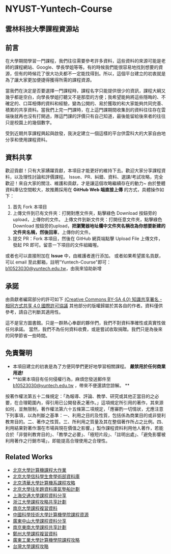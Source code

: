 # NYUST-Yuntech-Course

## 雲林科技大學課程資源站

## 前言

在大學期間學習一門課程，我們往往需要參考許多資料，這些資料的來源可能是老師的課程網站、Google、學長學姐等等。有的時候我們能很容易地找到想要的資源，但有的時候花了很大功夫都不一定能找得到。所以，這個平台建立的初衷就是為了讓大家更加便捷得獲得所需的課程資源。

當我們在決定是否要選擇一門課程時，課程名字只能提供很少的資訊，課程大綱又幾乎都是空白，向學長學姐打聽又不是那麼的方便；我希望能夠將這些隱晦的、不確定的、口耳相傳的資料和經驗，變為公開的、易於獲取的和大家能夠共同完善、積累的共享資料。當我們上完一門課時，在上這門課期間收集到的資料往往存在雲端後就再也沒有打開過，隊這門課的評價只有自己知道，最後能留給後來者的往往只是校園上的幾個數字。

受到近期共享課程興起與啟發，我決定建立一個這樣的平台供雲科大的大家自由地分享和使用課程資料。

## 資料共享

歡迎貢獻！只有大家踴躍貢獻，本項目才能更好的維持下去。歡迎大家分享課程資料，以及理性討論和評價課程。
Issue、PR、糾錯、資料、選課/考試攻略，完全歡迎！來自大家的關注、維護和貢獻，才是讓這個攻略繼續存在的動力~
由於整體資料庫佔空間較大，故推薦採用在 **GitHub Web 端直接上傳** 的方式，具體操作如下：

1. 首先 Fork 本項目
2. 上傳文件到已有文件夾：打開對應文件夾，點擊綠色 Download 按鈕旁的 upload，上傳你的文件。
   上傳文件到新文件夾：打開任意文件夾，點擊綠色Download 按鈕旁的upload，**把瀏覽器地址欄中文件夾名稱改為你想要新建的文件夾名稱，然後回車**，上傳你的文件。
3. 提交 PR：Fork 本項目，然後在 GitHub 網頁端點擊 Upload File 上傳文件，發起 PR 即可。留意一下項目的文件組織喔。

或者也可以直接附加在 **Issue** 中，由維護者進行添加。
或者如果希望匿名貢獻，可以 email 至此郵箱，註明"Yuntech-Course"即可：b10523030@yuntech.edu.tw，由我來協助新增

## 承諾

由貢獻者編寫部分的許可如下
[(Creative Commons BY-SA 4.0) 知識共享署名 - 相同方式共享 4.0 國際許可協議](https://creativecommons.org/licenses/by-nc-sa/4.0/deed.zh)
其他部分的版權歸屬於其各自的作者。資料僅供參考，請自己判斷其適用性。

這不是官方圖書館。只是一群熱心奉獻的夥伴們，我們不對資料準確性或真實性做任何承諾。
當然，我們不為任何資料收費，或是嘗試收取捐贈。我們只是為後來的同學節省一些時間。


## 免責聲明

- 本項目建立的初衷是為了方便同學們更好地學習相關課程。 **嚴禁用於任何商業用途!**
- **如果本項目有任何侵權行為，麻煩您發送郵件至 b10523030@yuntech.edu.tw ，帶來不便還請您諒解。 **

按著作權法第五十二條規定：「為報導、評論、教學、研究或其他正當目的之必要，在合理範圍內，得引用已公開發表之著作。」這項規定所引用的著作，其來源如何，並無限制，著作權法第六十五條第二項規定，「應審酌一切情狀，尤應注意下列事項，以為判斷之基準：一、利用之目的及性質，包括係為商業目的或非營利教育目的。二、著作之性質。三、所利用之質量及其在整個著作所占之比例。四、利用結果對著作潛在市場與現在價值之影響。」製作課程資料利用他人著作，若能合於「非營利教育目的」、「教學之必要」、「極短片段」、「註明出處」、「避免影響被利用著作之行銷市場」，即能提高合理使用之合理性。

## Related Works

- [北京大學計算機課程大作業](https://github.com/tongtzeho/PKUCourse)
- [北京大學信科學生會學術部資料庫](https://github.com/EECS-PKU-XSB/Shared-learning-materials)
- [北京清華大學計算機系課程攻略](https://github.com/PKUanonym/REKCARC-TSC-UHT)
- [北京大學往年題資料庫氣墊船計劃](https://github.com/martinwu42/project-hover)
- [上海交通大學課程資料分享](https://github.com/CoolPhilChen/SJTU-Courses/)
- [浙江大學課程攻略共享計劃](https://github.com/QSCTech/zju-icicles)
- [南京大學課程複習資料](https://github.com/idealclover/NJU-Review-Materials)
- [中國科學技術大學計算機學院課程資源](https://github.com/USTC-Resource/USTC-Course)
- [廣東中山大學課程資料分享](https://github.com/sysuexam/SYSU-Exam)
- [南京東南大學課程共享計劃](https://github.com/zjdx1998/seucourseshare)
- [鄭州大學課程複習資料](https://github.com/CooperNiu/ZZU-Courses-Resource)
- [廣東工業大學計算機學院課程攻略](https://github.com/brenner8023/gdut-course)
- [台灣大學課程攻略](https://github.com/Hsins/NTU-Courses)

